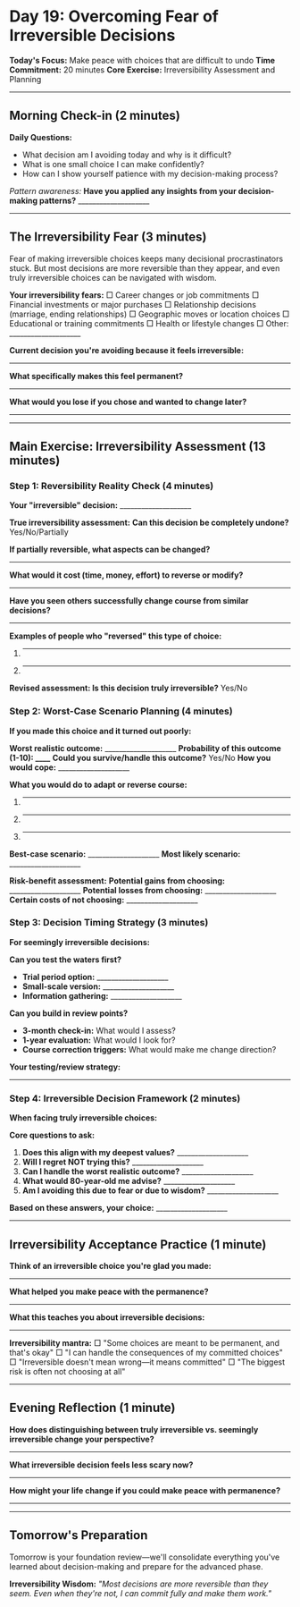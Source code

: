 # Day 19: Overcoming Fear of Irreversible Decisions

**Today's Focus:** Make peace with choices that are difficult to undo
**Time Commitment:** 20 minutes
**Core Exercise:** Irreversibility Assessment and Planning

---

## Morning Check-in (2 minutes)

**Daily Questions:**
- What decision am I avoiding today and why is it difficult?
- What is one small choice I can make confidently?
- How can I show yourself patience with my decision-making process?

*Pattern awareness:*
**Have you applied any insights from your decision-making patterns?** ____________________

---

## The Irreversibility Fear (3 minutes)

Fear of making irreversible choices keeps many decisional procrastinators stuck. But most decisions are more reversible than they appear, and even truly irreversible choices can be navigated with wisdom.

**Your irreversibility fears:**
□ Career changes or job commitments
□ Financial investments or major purchases
□ Relationship decisions (marriage, ending relationships)
□ Geographic moves or location choices
□ Educational or training commitments
□ Health or lifestyle changes
□ Other: ____________________

**Current decision you're avoiding because it feels irreversible:**
____________________

**What specifically makes this feel permanent?**
____________________

**What would you lose if you chose and wanted to change later?**
____________________

---

## Main Exercise: Irreversibility Assessment (13 minutes)

### Step 1: Reversibility Reality Check (4 minutes)

**Your "irreversible" decision:** ____________________

**True irreversibility assessment:**
**Can this decision be completely undone?** Yes/No/Partially

**If partially reversible, what aspects can be changed?**
____________________

**What would it cost (time, money, effort) to reverse or modify?**
____________________

**Have you seen others successfully change course from similar decisions?**
____________________

**Examples of people who "reversed" this type of choice:**
1. ____________________
2. ____________________

**Revised assessment: Is this decision truly irreversible?** Yes/No

### Step 2: Worst-Case Scenario Planning (4 minutes)

**If you made this choice and it turned out poorly:**

**Worst realistic outcome:** ____________________
**Probability of this outcome (1-10): ____**
**Could you survive/handle this outcome?** Yes/No
**How you would cope:** ____________________

**What you would do to adapt or reverse course:**
1. ____________________
2. ____________________
3. ____________________

**Best-case scenario:** ____________________
**Most likely scenario:** ____________________

**Risk-benefit assessment:**
**Potential gains from choosing:** ____________________
**Potential losses from choosing:** ____________________
**Certain costs of not choosing:** ____________________

### Step 3: Decision Timing Strategy (3 minutes)

**For seemingly irreversible decisions:**

**Can you test the waters first?**
- **Trial period option:** ____________________
- **Small-scale version:** ____________________
- **Information gathering:** ____________________

**Can you build in review points?**
- **3-month check-in:** What would I assess?
- **1-year evaluation:** What would I look for?
- **Course correction triggers:** What would make me change direction?

**Your testing/review strategy:**
____________________

### Step 4: Irreversible Decision Framework (2 minutes)

**When facing truly irreversible choices:**

**Core questions to ask:**
1. **Does this align with my deepest values?** ____________________
2. **Will I regret NOT trying this?** ____________________
3. **Can I handle the worst realistic outcome?** ____________________
4. **What would 80-year-old me advise?** ____________________
5. **Am I avoiding this due to fear or due to wisdom?** ____________________

**Based on these answers, your choice:** ____________________

---

## Irreversibility Acceptance Practice (1 minute)

**Think of an irreversible choice you're glad you made:**
____________________

**What helped you make peace with the permanence?**
____________________

**What this teaches you about irreversible decisions:**
____________________

**Irreversibility mantra:**
□ "Some choices are meant to be permanent, and that's okay"
□ "I can handle the consequences of my committed choices"
□ "Irreversible doesn't mean wrong—it means committed"
□ "The biggest risk is often not choosing at all"

---

## Evening Reflection (1 minute)

**How does distinguishing between truly irreversible vs. seemingly irreversible change your perspective?**
____________________

**What irreversible decision feels less scary now?**
____________________

**How might your life change if you could make peace with permanence?**
____________________

---

## Tomorrow's Preparation
Tomorrow is your foundation review—we'll consolidate everything you've learned about decision-making and prepare for the advanced phase.

**Irreversibility Wisdom:**
*"Most decisions are more reversible than they seem. Even when they're not, I can commit fully and make them work."*